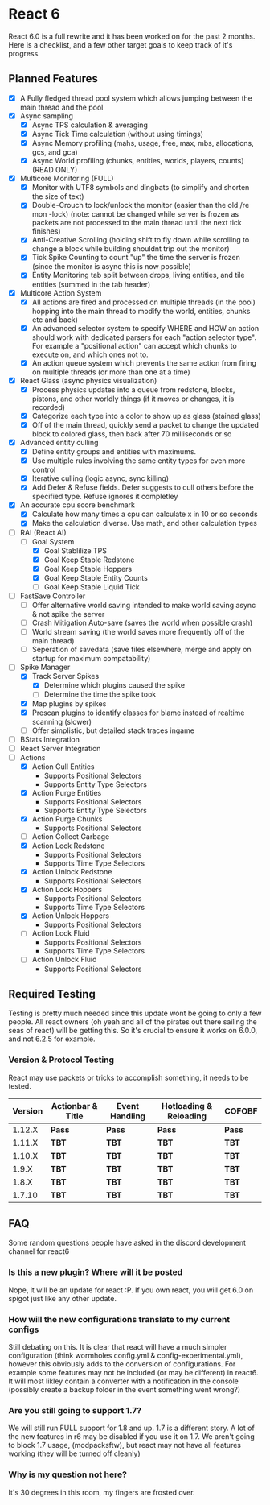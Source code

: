 # React 6
React 6.0 is a full rewrite and it has been worked on for the past 2 months. Here is a checklist, and a few other target goals to keep track of it's progress.

## Planned Features
* [x] A Fully fledged thread pool system which allows jumping between the main thread and the pool
* [x] Async sampling
  * [x] Async TPS calculation & averaging
  * [x] Async Tick Time calculation (without using timings)
  * [x] Async Memory profiling (mahs, usage, free, max, mbs, allocations, gcs, and gca)
  * [x] Async World profiling (chunks, entities, worlds, players, counts) (READ ONLY)
* [x] Multicore Monitoring (FULL)
  * [x] Monitor with UTF8 symbols and dingbats (to simplify and shorten the size of text)
  * [x] Double-Crouch to lock/unlock the monitor (easier than the old /re mon -lock) (note: cannot be changed while server is frozen as packets are not processed to the main thread until the next tick finishes)
  * [x] Anti-Creative Scrolling (holding shift to fly down while scrolling to change a block while building shouldnt trip out the monitor)
  * [x] Tick Spike Counting to count "up" the time the server is frozen (since the monitor is async this is now possible)
  * [x] Entity Monitoring tab split between drops, living entities, and tile entities (summed in the tab header)
* [x] Multicore Action System
  * [x] All actions are fired and processed on multiple threads (in the pool) hopping into the main thread to modify the world, entities, chunks etc and back)
  * [x] An advanced selector system to specify WHERE and HOW an action should work with dedicated parsers for each "action selector type". For example a "positional action" can accept which chunks to execute on, and which ones not to.
  * [x] An action queue system which prevents the same action from firing on multiple threads (or more than one at a time)
* [x] React Glass (async physics visualization)
  * [x] Process physics updates into a queue from redstone, blocks, pistons, and other worldly things (if it moves or changes, it is recorded)
  * [x] Categorize each type into a color to show up as glass (stained glass)
  * [x] Off of the main thread, quickly send a packet to change the updated block to colored glass, then back after 70 milliseconds or so
* [x] Advanced entity culling
  * [x] Define entity groups and entities with maximums. 
  * [x] Use multiple rules involving the same entity types for even more control
  * [x] Iterative culling (logic async, sync killing)
  * [x] Add Defer & Refuse fields. Defer suggests to cull others before the specified type. Refuse ignores it completley
* [x] An accurate cpu score benchmark
  * [x] Calculate how many times a cpu can calculate x in 10 or so seconds
  * [x] Make the calculation diverse. Use math, and other calculation types
* [ ] RAI (React AI)
  * [ ] Goal System
    * [x] Goal Stablilize TPS
    * [x] Goal Keep Stable Redstone
    * [x] Goal Keep Stable Hoppers
    * [x] Goal Keep Stable Entity Counts
    * [ ] Goal Keep Stable Liquid Tick
* [ ] FastSave Controller
  * [ ] Offer alternative world saving intended to make world saving async & not spike the server
  * [ ] Crash Mitigation Auto-save (saves the world when possible crash)
  * [ ] World stream saving (the world saves more frequently off of the main thread)
  * [ ] Seperation of savedata (save files elsewhere, merge and apply on startup for maximum compatability)
* [ ] Spike Manager
  * [x] Track Server Spikes
    * [x] Determine which plugins caused the spike
    * [ ] Determine the time the spike took
  * [x] Map plugins by spikes
  * [x] Prescan plugins to identify classes for blame instead of realtime scanning (slower)
  * [ ] Offer simplistic, but detailed stack traces ingame
* [ ] BStats Integration
* [ ] React Server Integration
* [ ] Actions
  * [x] Action Cull Entities
    * Supports Positional Selectors
    * Supports Entity Type Selectors
  * [x] Action Purge Entities
    * Supports Positional Selectors
    * Supports Entity Type Selectors
  * [x] Action Purge Chunks
    * Supports Positional Selectors
  * [ ] Action Collect Garbage
  * [x] Action Lock Redstone
    * Supports Positional Selectors
    * Supports Time Type Selectors
  * [x] Action Unlock Redstone
    * Supports Positional Selectors
  * [x] Action Lock Hoppers
    * Supports Positional Selectors
    * Supports Time Type Selectors
  * [x] Action Unlock Hoppers
    * Supports Positional Selectors
  * [ ] Action Lock Fluid
    * Supports Positional Selectors
    * Supports Time Type Selectors
  * [ ] Action Unlock Fluid
    * Supports Positional Selectors
  
  
## Required Testing
Testing is pretty much needed since this update wont be going to only a few people. All react owners (oh yeah and all of the pirates out there sailing the seas of react) will be getting this. So it's crucial to ensure it works on 6.0.0, and not 6.2.5 for example.

### Version & Protocol Testing
React may use packets or tricks to accomplish something, it needs to be tested.

| Version | Actionbar & Title | Event Handling | Hotloading & Reloading | COFOBF |
|---|---|---|---|---|
| 1.12.X | **Pass** | **Pass** | **Pass** | **Pass** |
| 1.11.X | **TBT** | **TBT** | **TBT** | **TBT** |
| 1.10.X | **TBT** | **TBT** | **TBT** | **TBT** |
| 1.9.X | **TBT** | **TBT** | **TBT** | **TBT** |
| 1.8.X | **TBT** | **TBT** | **TBT** | **TBT** |
| 1.7.10 | **TBT** | **TBT** | **TBT** | **TBT** |

## FAQ
Some random questions people have asked in the discord development channel for react6

### Is this a new plugin? Where will it be posted
Nope, it will be an update for react :P. If you own react, you will get 6.0 on spigot just like any other update.

### How will the new configurations translate to my current configs
Still debating on this. It is clear that react will have a much simpler configuration (think wormholes config.yml & config-experimental.yml), however this obviously adds to the conversion of configurations. For example some features may not be included (or may be different) in react6. It will most likley contain a converter with a notification in the console (possibly create a backup folder in the event something went wrong?)

### Are you still going to support 1.7?
We will still run FULL support for 1.8 and up. 1.7 is a different story. A lot of the new features in r6 may be disabled if you use it on 1.7. We aren't going to block 1.7 usage, (modpacksftw), but react may not have all features working (they will be turned off cleanly)

### Why is my question not here?
It's 30 degrees in this room, my fingers are frosted over.
